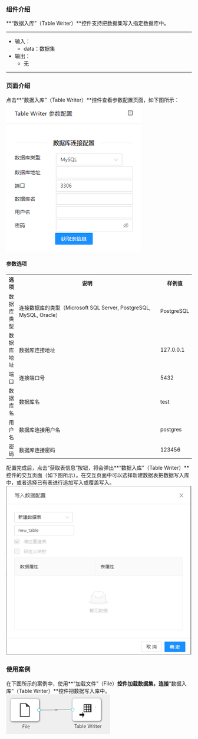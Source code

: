 ### 组件介绍
**“数据入库”（Table Writer）**控件支持把数据集写入指定数据库中。

<hr/>

- 输入：
  - data：数据集
- 输出：
  - 无

<hr/>

### 页面介绍
点击**“数据入库”（Table Writer）**控件查看参数配置页面，如下图所示：  
![param](/img/aistudio/io/table-writer/param.png)

#### 参数选项
<table>
  <tr>
    <th>选项</th>
    <th width="650">说明</th>
    <th>样例值</th>
  </tr>
  <tr>
      <td>数据库类型</td> 
      <td>
      连接数据库的类型（Microsoft SQL Server, PostgreSQL, MySQL, Oracle）
      </td> 
      <td>PostgreSQL</td>
  </tr>
  <tr>
      <td>数据库地址</td>    
      <td>
      数据库连接地址
      </td> 
      <td>127.0.0.1</td>
  </tr>
  <tr>
      <td>端口</td>    
      <td>
      连接端口号
      </td> 
      <td>5432</td>
  </tr>
  <tr>
      <td>数据库名</td>    
      <td>
      数据库名
      </td> 
      <td>test</td>
  </tr>
  <tr>
      <td>用户名</td>    
      <td>
      数据库连接用户名
      </td>
      <td>postgres</td>
  </tr>
  <tr>
      <td>密码</td>    
      <td>
      数据库连接密码
      </td> 
      <td>123456</td>
  </tr>
</table>

配置完成后，点击“获取表信息”按钮，将会弹出**“数据入库”（Table Writer）**控件的交互页面（如下图所示）。在交互页面中可以选择新建数据表把数据写入库中，或者选择已有表进行追加写入或覆盖写入。  
![interaction](/img/aistudio/io/table-writer/interaction.png)

### 使用案例
在下图所示的案例中，使用**“加载文件”（File）**控件加载数据集，连接**“数据入库”（Table Writer）**控件把数据写入库中。  
![workflow](/img/aistudio/io/table-writer/workflow.png)

